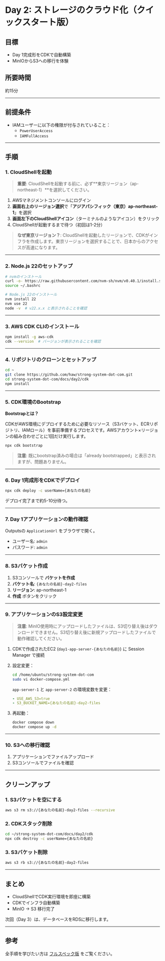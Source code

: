 # Day 2: ストレージのクラウド化（クイックスタート版）

## 目標

- Day 1完成形をCDKで自動構築
- MinIOからS3への移行を体験

## 所要時間

約15分

---

## 前提条件

- IAMユーザーに以下の権限が付与されていること：
  - `PowerUserAccess`
  - `IAMFullAccess`

---

## 手順

### 1. CloudShellを起動

> **重要**: CloudShellを起動する前に、必ず**東京リージョン（ap-northeast-1）**を選択してください。

1. AWSマネジメントコンソールにログイン
2. **画面右上のリージョン選択**で「**アジアパシフィック（東京）ap-northeast-1**」を選択
3. **画面左下のCloudShellアイコン**（ターミナルのようなアイコン）をクリック
4. CloudShellが起動するまで待つ（初回は1-2分）

> **なぜ東京リージョン？**: CloudShellを起動したリージョンで、CDKがインフラを作成します。東京リージョンを選択することで、日本からのアクセスが高速になります。

---

### 2. Node.js 22のセットアップ

```bash
# nvmのインストール
curl -o- https://raw.githubusercontent.com/nvm-sh/nvm/v0.40.1/install.sh | bash
source ~/.bashrc

# Node.js 22のインストール
nvm install 22
nvm use 22
node -v  # v22.x.x と表示されることを確認
```

---

### 3. AWS CDK CLIのインストール

```bash
npm install -g aws-cdk
cdk --version  # バージョンが表示されることを確認
```

---

### 4. リポジトリのクローンとセットアップ

```bash
cd ~
git clone https://github.com/haw/strong-system-dot-com.git
cd strong-system-dot-com/docs/day2/cdk
npm install
```

---

### 5. CDK環境のBootstrap

**Bootstrapとは？**

CDKがAWS環境にデプロイするために必要なリソース（S3バケット、ECRリポジトリ、IAMロール）を事前準備するプロセスです。AWSアカウント×リージョンの組み合わせごとに1回だけ実行します。

```bash
npx cdk bootstrap
```

> **注意**: 既にbootstrap済みの場合は「already bootstrapped」と表示されますが、問題ありません。

---

### 6. Day 1完成形をCDKでデプロイ

```bash
npx cdk deploy -c userName={あなたの名前}
```

デプロイ完了まで約5-10分待つ。

---

### 7. Day 1アプリケーションの動作確認

Outputsの `ApplicationUrl` をブラウザで開く。

- ユーザー名: `admin`
- パスワード: `admin`

---

### 8. S3バケット作成

1. S3コンソールで **バケットを作成**
2. **バケット名**: `{あなたの名前}-day2-files`
3. **リージョン**: ap-northeast-1
4. **作成** ボタンをクリック

---

### 9. アプリケーションのS3設定変更

> **注意**: MinIO使用時にアップロードしたファイルは、S3切り替え後はダウンロードできません。S3切り替え後に新規アップロードしたファイルで動作確認してください。

1. CDKで作成されたEC2 (`day1-app-server-{あなたの名前}`) に Session Manager で接続
2. 設定変更：

    ```bash
    cd /home/ubuntu/strong-system-dot-com
    sudo vi docker-compose.yml
    ```

    `app-server-1` と `app-server-2` の環境変数を変更：
    
    ```yaml
    - USE_AWS_S3=true
    - S3_BUCKET_NAME={あなたの名前}-day2-files
    ```

3. 再起動：

    ```bash
    docker compose down
    docker compose up -d
    ```

---

### 10. S3への移行確認

1. アプリケーションでファイルアップロード
2. S3コンソールでファイルを確認

---

## クリーンアップ

### 1. S3バケットを空にする

```bash
aws s3 rm s3://{あなたの名前}-day2-files --recursive
```

### 2. CDKスタック削除

```bash
cd ~/strong-system-dot-com/docs/day2/cdk
npx cdk destroy -c userName={あなたの名前}
```

### 3. S3バケット削除

```bash
aws s3 rb s3://{あなたの名前}-day2-files
```

---

## まとめ

- CloudShellでCDK実行環境を即座に構築
- CDKでインフラ自動構築
- MinIO → S3 移行完了

次回（Day 3）は、データベースをRDSに移行します。

---

## 参考

全手順を学びたい方は [フルスペック版](./full.md) をご覧ください。
